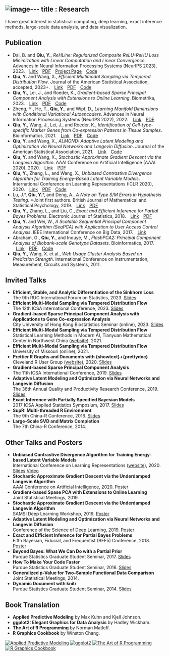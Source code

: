 ![image](https://github.com/yixuan/hugo-blog-en/assets/216398/cdb3b2bd-a84e-4534-a04b-dd997053a48a)---
title : Research
---

I have great interest in statistical computing, deep learning, exact inference methods, large-scale data analysis, and data visualization.

## <i class="fas fa-angle-double-right"></i> Publication

- Dai, B. and **Qiu, Y.**, *ReHLine: Regularized Composite ReLU-ReHU Loss Minimization with Linear Computation and Linear Convergence*. Advances in Neural Information Processing Systems (NeurIPS 2023), 2023.
  <span style="padding-left:10px"><a href="https://openreview.net/forum?id=3pEBW2UPAD"><i class="fas fa-link"></i> Link</a></span>
  <span style="padding-left:10px"><a href="https://openreview.net/pdf?id=3pEBW2UPAD"><i class="far fa-file-pdf"></i> PDF</a></span>
  <span style="padding-left:10px"><a href="https://rehline.github.io/"><i class="fas fa-home"></i> Project Page</a></span>
  <span style="padding-left:10px"><a href="https://github.com/softmin/ReHLine"><i class="fas fa-code"></i> Code</a></span>
- **Qiu, Y.** and Wang, X., *Efficient Multimodal Sampling via Tempered Distribution Flow*. Journal of the American Statistical Association, accepted, 2023+.
  <span style="padding-left:10px"><a href="https://www.tandfonline.com/doi/abs/10.1080/01621459.2023.2198059"><i class="fas fa-link"></i> Link</a></span>
  <span style="padding-left:10px"><a href="https://arxiv.org/pdf/2304.03933"><i class="far fa-file-pdf"></i> PDF</a></span>
  <span style="padding-left:10px"><a href="https://github.com/yixuan/temperflow"><i class="fas fa-code"></i> Code</a></span>
- **Qiu, Y.**, Lei, J., and Roeder, K., *Gradient-based Sparse Principal Component Analysis with Extensions to Online Learning*. Biometrika, 2023.
  <span style="padding-left:10px"><a href="https://academic.oup.com/biomet/advance-article-abstract/doi/10.1093/biomet/asac041/6640166"><i class="fas fa-link"></i> Link</a></span>
  <span style="padding-left:10px"><a href="https://academic.oup.com/biomet/article-pdf/110/2/339/50311400/asac041.pdf"><i class="far fa-file-pdf"></i> PDF</a></span>
  <span style="padding-left:10px"><a href="https://github.com/yixuan/gradfps"><i class="fas fa-code"></i> Code</a></span>
- Zheng, Y., He, T., **Qiu, Y.**, and Wipf, D., *Learning Manifold Dimensions with Conditional Variational Autoencoders*. Advances in Neural Information Processing Systems (NeurIPS 2022), 2022.
  <span style="padding-left:10px"><a href="https://papers.nips.cc/paper_files/paper/2022/hash/e04101138a3c94544760c1dbdf2c7a2d-Abstract-Conference.html"><i class="fas fa-link"></i> Link</a></span>
  <span style="padding-left:10px"><a href="https://papers.nips.cc/paper_files/paper/2022/file/e04101138a3c94544760c1dbdf2c7a2d-Paper-Conference.pdf"><i class="far fa-file-pdf"></i> PDF</a></span>
- **Qiu, Y.**, Wang, J., Lei, J., and Roeder, K., *Identification of Cell-type-specific Marker Genes from Co-expression Patterns in Tissue Samples*. Bioinformatics, 2021.
  <span style="padding-left:10px"><a href="https://academic.oup.com/bioinformatics/article/37/19/3228/6255309"><i class="fas fa-link"></i> Link</a></span>
  <span style="padding-left:10px"><a href="https://academic.oup.com/bioinformatics/article-pdf/37/19/3228/40556813/btab257.pdf"><i class="far fa-file-pdf"></i> PDF</a></span>
  <span style="padding-left:10px"><a href="https://github.com/yixuan/markerpen"><i class="fas fa-code"></i> Code</a></span>
- **Qiu, Y.** and Wang, X., *ALMOND: Adaptive Latent Modeling and Optimization via Neural Networks and Langevin Diffusion*. Journal of the American Statistical Association, 2021.
  <span style="padding-left:10px"><a href="https://www.tandfonline.com/doi/abs/10.1080/01621459.2019.1691563"><i class="fas fa-link"></i> Link</a></span>
  <span style="padding-left:10px"><a href="https://github.com/yixuan/almond"><i class="fas fa-code"></i> Code</a></span>
- **Qiu, Y.** and Wang, X., *Stochastic Approximate Gradient Descent via the Langevin Algorithm*. AAAI Conference on Artificial Intelligence (AAAI 2020), 2020.
  <span style="padding-left:10px"><a href="https://ojs.aaai.org/index.php/AAAI/article/view/5992"><i class="fas fa-link"></i> Link</a></span>
  <span style="padding-left:10px"><a href="https://arxiv.org/pdf/2002.05519"><i class="far fa-file-pdf"></i> PDF</a></span>
- **Qiu, Y.**, Zhang, L., and Wang, X., *Unbiased Contrastive Divergence Algorithm for Training Energy-Based Latent Variable Models*. International Conference on Learning Representations (ICLR 2020), 2020.
  <span style="padding-left:10px"><a href="https://openreview.net/forum?id=r1eyceSYPr"><i class="fas fa-link"></i> Link</a></span>
  <span style="padding-left:10px"><a href="https://openreview.net/pdf?id=r1eyceSYPr"><i class="far fa-file-pdf"></i> PDF</a></span>
  <span style="padding-left:10px"><a href="https://github.com/yixuan/cdtau"><i class="fas fa-code"></i> Code</a></span>
- Lu, J.\*, **Qiu, Y.**\*, and Deng, A., *A Note on Type S/M Errors in Hypothesis Testing*. *Joint first authors. British Journal of Mathematical and Statistical Psychology, 2019.
  <span style="padding-left:10px"><a href="https://bpspsychub.onlinelibrary.wiley.com/doi/10.1111/bmsp.12132"><i class="fas fa-link"></i> Link</a></span>
  <span style="padding-left:10px"><a href="https://www.microsoft.com/en-us/research/uploads/prod/2020/09/LuQiuDeng-BJMSP2019.pdf"><i class="far fa-file-pdf"></i> PDF</a></span>
- **Qiu, Y.**, Zhang, L., and Liu, C., *Exact and Efficient Inference for Partial Bayes Problems*. Electronic Journal of Statistics, 2018.
  <span style="padding-left:10px"><a href="https://projecteuclid.org/journals/electronic-journal-of-statistics/volume-12/issue-2/Exact-and-efficient-inference-for-partial-Bayes-problems/10.1214/18-EJS1511.full"><i class="fas fa-link"></i> Link</a></span>
  <span style="padding-left:10px"><a href="https://projecteuclid.org/journalArticle/Download?urlId=10.1214%2F18-EJS1511"><i class="far fa-file-pdf"></i> PDF</a></span>
- **Qiu, Y.** and Wei, W., *A Scalable Sequential Principal Component Analysis Algorithm (SeqPCA) with
Application to User Access Control Analysis*. IEEE International Conference on Big Data, 2017.
  <span style="padding-left:10px"><a href="https://ieeexplore.ieee.org/abstract/document/8258403"><i class="fas fa-link"></i> Link</a></span>
- Abraham, G., **Qiu, Y.**, and Inouye, M., *FlashPCA2: Principal Component Analysis of Biobank-scale Genotype Datasets*. Bioinformatics, 2017.
  <span style="padding-left:10px"><a href="https://academic.oup.com/bioinformatics/article/33/17/2776/3798630"><i class="fas fa-link"></i> Link</a></span>
  <span style="padding-left:10px"><a href="https://academic.oup.com/bioinformatics/article-pdf/33/17/2776/49040964/bioinformatics_33_17_2776.pdf"><i class="far fa-file-pdf"></i> PDF</a></span>
  <span style="padding-left:10px"><a href="https://github.com/gabraham/flashpca"><i class="fas fa-code"></i> Code</a></span>
- **Qiu, Y.**, Wang, X. et al., *Web Usage Cluster Analysis Based on Prediction Strength*. International Conference on Instrumentation, Measurement, Circuits and Systems, 2011.

## <i class="fas fa-angle-double-right"></i> Invited Talks

- **Efficient, Stable, and Analytic Differentiation of the Sinkhorn Loss**<br/>
  The 9th RUC International Forum on Statistics, 2023.
  <a href="https://bitbucket.org/yixuan/downloads/downloads/2023-ruc-sinkhorn.pdf"><i class="far fa-clone"></i> Slides</a>
- **Efficient Multi-Modal Sampling via Tempered Distribution Flow**<br/>
  The 12th ICSA International Conference, 2023.
  <a href="https://bitbucket.org/yixuan/downloads/downloads/2023-icsa-temperflow.mp4"><i class="far fa-clone"></i> Slides</a>
- **Gradient-based Sparse Principal Component Analysis with Applications to Gene Co-expression Analysis**<br/>
  City University of Hong Kong Biostatistics Seminar (online), 2023.
  <a href="https://bitbucket.org/yixuan/downloads/downloads/2023-cityu-gradfps.pdf"><i class="far fa-clone"></i> Slides</a>
- **Efficient Multi-Modal Sampling via Tempered Distribution Flow**<br/>
  Statistical Learning Methods in Modern AI, Tianyuan Mathematical Center in Northwest China ([website](http://xiammt.xjtu.edu.cn/info/1053/2714.htm)), 2021.
- **Efficient Multi-Modal Sampling via Tempered Distribution Flow**<br/>
  University of Missouri (online), 2021.
- **Prettier R Graphs and Documents with {showtext}+{prettydoc}**<br/>
  Cleveland R User Group ([website](https://www.meetup.com/Cleveland-UseR-Group/events/272645889/)), 2020.
  <a href="https://yixuan.blog/cleveland-r-meetup/pretty.html"><i class="far fa-clone"></i> Slides</a>
- **Gradient-based Sparse Principal Component Analysis**<br/>
  The 11th ICSA International Conference, 2019.
  <a href="https://bitbucket.org/yixuan/downloads/downloads/2019-icsa-gradfps.pdf"><i class="far fa-clone"></i> Slides</a>
- **Adaptive Latent Modeling and Optimization via Neural Networks and Langevin Diffusion**<br/>
  The 36th Annual Quality and Productivity Research Conference, 2019.
  <a href="https://bitbucket.org/yixuan/downloads/downloads/2019-qprc-almond.pdf"><i class="far fa-clone"></i> Slides</a>
- **Exact Inference with Partially Specified Bayesian Models**<br/>
  2017 ICSA Applied Statistics Symposium, 2017.
  <a href="https://bitbucket.org/yixuan/downloads/downloads/2017-icsa-pb.pdf"><i class="far fa-clone"></i> Slides</a>
- **SupR: Multi-threaded R Environment**<br/>
  The 9th China-R Conference, 2016.
  <a href="https://bitbucket.org/yixuan/downloads/downloads/2016-chinar-supr.pdf"><i class="far fa-clone"></i> Slides</a>
- **Large-Scale SVD and Matrix Completion**<br/>
  The 7th China-R Conference, 2014.

## <i class="fas fa-angle-double-right"></i> Other Talks and Posters

- **Unbiased Contrastive Divergence Algorithm for Training Energy-based Latent Variable Models**<br/>
  International Conference on Learning Representations ([website](https://iclr.cc/virtual_2020/poster_r1eyceSYPr.html)), 2020.
  <a href="https://bitbucket.org/yixuan/downloads/downloads/2020-iclr-ucd.pdf"><i class="far fa-clone"></i> Slides</a>
  <a href="https://iclr.cc/virtual_2020/poster_r1eyceSYPr.html"><i class="far fa-file-video"></i> Video</a>
- **Stochastic Approximate Gradient Descent via the Underdamped Langevin Algorithm**<br/>
  AAAI Conference on Artificial Intelligence, 2020.
  <a href="https://bitbucket.org/yixuan/downloads/downloads/2020-aaai-sagd.pdf"><i class="fas fa-columns"></i> Poster</a>
- **Gradient-based Spase PCA with Extensions to Online Learning**<br/>
  Joint Statistical Meetings, 2019.
- **Stochastic Approximate Gradient Descent via the Underdamped Langevin Algorithm**<br/>
  SAMSI Deep Learning Workshop, 2019.
  <a href="https://bitbucket.org/yixuan/downloads/downloads/2019-samsi-sagd.pdf"><i class="fas fa-columns"></i> Poster</a>
- **Adaptive Latent Modeling and Optimization via Neural Networks and Langevin Diffusion**<br/>
  Conference of the Science of Deep Learning, 2019.
  <a href="https://bitbucket.org/yixuan/downloads/downloads/2019-dl-almond.pdf"><i class="fas fa-columns"></i> Poster</a>
- **Exact and Efficient Inference for Partial Bayes Problems**<br/>
  Fifth Bayesian, Fiducial, and Frequentist (BFF5) Conference, 2018.
  <a href="https://bitbucket.org/yixuan/downloads/downloads/2018-bff5-pb.pdf"><i class="fas fa-columns"></i> Poster</a>
- **Beyond Bayes: What We Can Do with a Partial Prior**<br/>
  Purdue Statistics Graduate Student Seminar, 2017.
  <a href="http://archive.statr.me/files/GSO-PB/partial_bayes.html"><i class="far fa-clone"></i> Slides</a>
- **How To Make Your Code Faster**<br/>
  Purdue Statistics Graduate Student Seminar, 2016.
  <a href="http://gso-stat.github.io/slides/yixuan/computing.html"><i class="far fa-clone"></i> Slides</a>
- **Generalized p-Value for Two-Sample Functional Data Comparison**<br/>
  Joint Statistical Meetings, 2014.
- **Dynamic Document with knitr**<br/>
  Purdue Statistics Graduate Student Seminar, 2014.
  <a href="http://archive.statr.me/files/GSO/GSO-knitr-new.html"><i class="far fa-clone"></i> Slides</a>

## <i class="fas fa-angle-double-right"></i> Book Translation

- **Applied Predictive Modeling** by Max Kuhn and Kjell Johnson.
- **ggplot2: Elegant Graphics for Data Analysis** by Hadley Wickham.
- **The Art of R Programming** by Norman Matloff.
- **R Graphics Cookbook** by Winston Chang.

<a href="https://book.douban.com/subject/26800150/"><img class="book" src="/images/book-apm.jpg" alt="Applied Predictive Modeling" /></a>
<a href="https://book.douban.com/subject/24527091/"><img class="book" src="/images/book-ggplot2.jpg" alt="ggplot2" /></a>
<a href="https://book.douban.com/subject/24699632/"><img class="book" src="/images/book-art-r.jpg" alt="The Art of R Programming" /></a>
<a href="https://book.douban.com/subject/25873705/"><img class="book" src="/images/book-r-graphics-cookbook.png" alt="R Graphics Cookbook" /></a>
